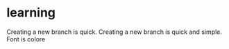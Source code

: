 # learning
Creating a new branch is quick.
Creating a new branch is quick and simple.
Font is colore